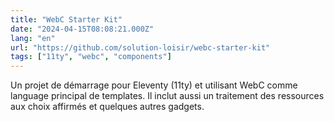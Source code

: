 ```yaml
---
title: "WebC Starter Kit"
date: "2024-04-15T08:08:21.000Z"
lang: "en"
url: "https://github.com/solution-loisir/webc-starter-kit"
tags: ["11ty", "webc", "components"]
---
```


Un projet de démarrage pour Eleventy (11ty) et utilisant WebC comme language principal de templates. Il inclut aussi un traitement des ressources aux choix affirmés et quelques autres gadgets.